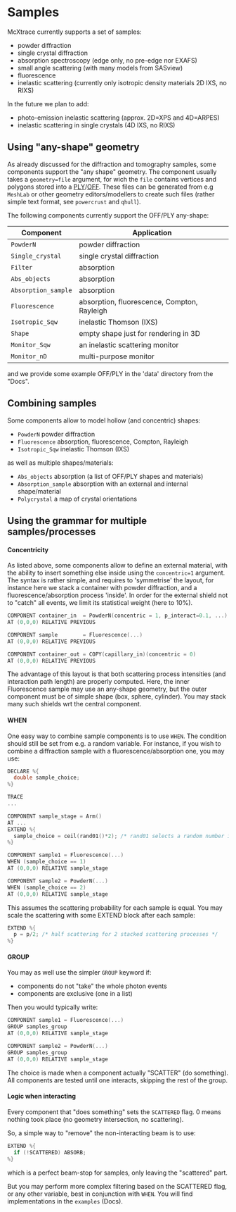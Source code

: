 # Samples

McXtrace currently supports a set of samples:

- powder diffraction
- single crystal diffraction
- absorption spectroscopy (edge only, no pre-edge nor EXAFS)
- small angle scattering (with many models from SASview)
- fluorescence
- inelastic scattering (currently only isotropic density materials 2D IXS, no RIXS)

In the future we plan to add:

- photo-emission inelastic scattering (approx. 2D=XPS and 4D=ARPES)
- inelastic scattering in single crystals (4D IXS, no RIXS)

## Using "any-shape" geometry

As already discussed for the diffraction and tomography samples, some components support the "any shape" geometry. The component usually takes a `geometry=file` argument, for wich the `file` contains vertices and polygons stored into a [PLY](http://en.wikipedia.org/wiki/PLY_%28file_format%29)/[OFF](http://www.geomview.org/docs/html/OFF.html). These files can be generated from e.g `MeshLab` or other geometry editors/modellers to create such files (rather simple text format, see `powercrust` and `qhull`).

The following components currently support the OFF/PLY any-shape:

Component           | Application
--------------------|-----------------
`PowderN`           | powder diffraction
`Single_crystal`    | single crystal diffraction
`Filter`            | absorption
`Abs_objects`       | absorption
`Absorption_sample` | absorption
`Fluorescence`      | absorption, fluorescence, Compton, Rayleigh
`Isotropic_Sqw`     | inelastic Thomson (IXS)
`Shape`             | empty shape just for rendering in 3D
`Monitor_Sqw`       | an inelastic scattering monitor
`Monitor_nD`        | multi-purpose monitor

and we provide some example OFF/PLY in the 'data' directory from the "Docs".

## Combining samples

Some components allow to model hollow (and concentric) shapes:

- `PowderN` powder diffraction
- `Fluorescence` absorption, fluorescence, Compton, Rayleigh
- `Isotropic_Sqw` inelastic Thomson (IXS)

as well as multiple shapes/materials:

- `Abs_objects` absorption (a list of OFF/PLY shapes and materials)
- `Absorption_sample` absorption with an external and internal shape/material
- `Polycrystal` a map of crystal orientations

## Using the grammar for multiple samples/processes


#### Concentricity

As listed above, some components allow to define an external material, with the ability to insert something else inside using the `concentric=1` argument. The syntax is rather simple, and requires to 'symmetrise' the layout, for instance here we stack a container with powder diffraction, and a fluorescence/absorption process 'inside'. In order for the external shield not to "catch" all events, we limit its statistical weight (here to 10%).

``` c
COMPONENT container_in  = PowderN(concentric = 1, p_interact=0.1, ...)
AT (0,0,0) RELATIVE PREVIOUS

COMPONENT sample        = Fluorescence(...)
AT (0,0,0) RELATIVE PREVIOUS

COMPONENT container_out = COPY(capillary_in)(concentric = 0)
AT (0,0,0) RELATIVE PREVIOUS
```

The advantage of this layout is that both scattering process intensities (and interaction path length) are properly computed. Here, the inner Fluorescence sample may use an any-shape geometry, but the outer component must be of simple shape (box, sphere, cylinder). You may stack many such shields wrt the central component.

#### WHEN 

One easy way to combine sample components is to use `WHEN`. The condition should still be set from e.g. a random variable. For instance, if you wish to combine a diffraction sample with a fluorescence/absorption one, you may use:

``` c
DECLARE %{
  double sample_choice;
%}

TRACE
...

COMPONENT sample_stage = Arm()
AT ...
EXTEND %{
  sample_choice = ceil(rand01()*2); /* rand01 selects a random number in 0-1 */
%}

COMPONENT sample1 = Fluorescence(...)
WHEN (sample_choice == 1)
AT (0,0,0) RELATIVE sample_stage

COMPONENT sample2 = PowderN(...)
WHEN (sample_choice == 2)
AT (0,0,0) RELATIVE sample_stage
```

This assumes the scattering probability for each sample is equal. You may scale the scattering with some EXTEND block after each sample:
``` c
EXTEND %{
  p = p/2; /* half scattering for 2 stacked scattering processes */
%}
```

#### GROUP

You may as well use the simpler `GROUP` keyword if:

- components do not "take" the whole photon events
- components are exclusive (one in a list)

Then you would typically write:
``` c
COMPONENT sample1 = Fluorescence(...)
GROUP samples_group
AT (0,0,0) RELATIVE sample_stage

COMPONENT sample2 = PowderN(...)
GROUP samples_group
AT (0,0,0) RELATIVE sample_stage
```

The choice is made when a component actually "SCATTER" (do something). All components are tested until one interacts, skipping the rest of the group.

#### Logic when interacting

Every component that "does something" sets the `SCATTERED` flag. 0 means nothing took place (no geometry intersection, no scattering).

So, a simple way to "remove" the non-interacting beam is to use:
``` c
EXTEND %{
  if (!SCATTERED) ABSORB;
%}
```
which is a perfect beam-stop for samples, only leaving the "scattered" part.

But you may perform more complex filtering based on the SCATTERED flag, or any other variable, best in conjunction with `WHEN`. You will find implementations in the `examples` (Docs).

